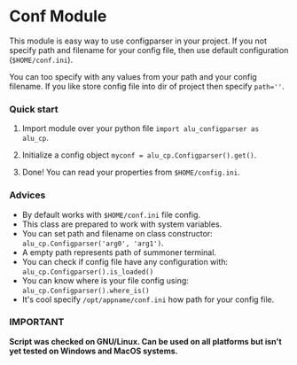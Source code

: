 # Conf Module

This module is easy way to use configparser in your project. If you not specify
path and filename for your config file, then use default configuration (`$HOME/conf.ini`).

You can too specify with any values from your path and your config filename. If you
like store config file into dir of project then specify `path=''`.


### Quick start

1.  Import module over your python file `import alu_configparser as alu_cp`.

2.  Initialize a config object `myconf = alu_cp.Configparser().get()`.

3.  Done! You can read your properties from `$HOME/config.ini`.


### Advices

*   By default works with `$HOME/conf.ini` file config.
*   This class are prepared to work with system variables.
*   You can set path and filename on class constructor: `alu_cp.Configparser('arg0', 'arg1')`.
*   A empty path represents path of summoner terminal.
*   You can check if config file have any configuration with: `alu_cp.Configparser().is_loaded()`
*   You can know where is your file config using: `alu_cp.Configparser().where_is()`
*   It's cool specify `/opt/appname/conf.ini` how path for your config file.


### IMPORTANT

**Script was checked on GNU/Linux. Can be used on all platforms but isn't yet tested on Windows and MacOS systems.**
